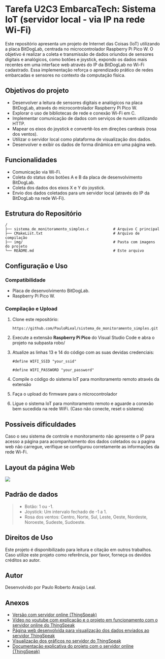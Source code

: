 # Tarefa U2C3 EmbarcaTech: Sistema IoT (servidor local - via IP na rede Wi-Fi)

Este repositório apresenta um projeto de Internet das Coisas (IoT) utilizando a placa BitDogLab, centrada no microcontrolador Raspberry Pi Pico W. O objetivo é realizar a coleta e transmissão de dados oriundos de sensores digitais e analógicos, como botões e joystick, expondo os dados mais recentes em uma interface web através do IP da BitDogLab no Wi-Fi cadastrado. Essa implementação reforça o aprendizado prático de redes embarcadas e sensores no contexto da computação física.

## Objetivos do projeto

- Desenvolver a leitura de sensores digitais e analógicos na placa BitDogLab, através do microcontrolador Raspberry Pi Pico W.
- Explorar o uso de bibliotecas de rede e conexão Wi-Fi em C.
- Implementar comunicação de dados com serviços de nuvem utilizando HTTP.
- Mapear os eixos do joystick e convertê-los em direções cardeais (rosa dos ventos).
- Utilizar o servidor local como plataforma de visualização dos dados.
- Desenvolver e exibir os dados de forma dinâmica em uma página web.


## Funcionalidades

- Comunicação via Wi-Fi.
- Coleta do status dos botões A e B da placa de desenvolvimento BitDogLab.
- Coleta dos dados dos eixos X e Y do joystick.
- Envio dos dados coletados para um servidor local (através do IP da BitDogLab na rede Wi-Fi).


## Estrutura do Repositório
```
/
├── sistema_de_monitoramento_simples.c           # Arquivo C principal
├── CMakeList.txt                                # Arquivo de compilação
├── img/                                         # Pasta com imagens do projeto
└── README.md                                    # Este arquivo
```

## Configuração e Uso

### Compatibilidade
- Placa de desenvolvimento BitDogLab.
- Raspberry Pi Pico W.

### Compilação e Upload
1. Clone este repositório:
   ```
   https://github.com/PauloRLeal/sistema_de_monitoramento_simples.git
   ```
2. Execute a extensão **Raspberry Pi Pico** do Visual Studio Code e abra o projeto na subpasta robo/
3. Atualize as linhas 13 e 14 do código com as suas devidas credenciais:
   ```
   #define WIFI_SSID "your_ssid" 
   ```

   ```
   #define WIFI_PASSWORD "your_password" 
   ```

4. Compile o código do sistema IoT para monitoramento remoto através da extensão
5. Faça o upload do firmware para o microcontrolador
6. Ligue o sistema IoT para monitoramento remoto e aguarde a conexão bem sucedida na rede WiFi. (Caso não conecte, reset o sistema)


## Possíveis dificuldades
Caso o seu sistema de controle e monitoramento não apresente o IP para acesso a página para acompanhamento dos dados coletados ou a pagina web não carregue, verifique se configurou corretamente as informações da rede Wi-Fi.

## Layout da página Web
<img src="https://github.com/PauloRLeal/sistema_de_monitoramento_s,imples/blob/a3b2c5661f5762f70a700c04c1384bc3841f6276/img/Captura%20de%20tela%202025-05-11%20001507.png">

## Padrão de dados
> * Botão: 1 ou -1.
> * Joystick: Um intervalo fechado de -1 a 1.
> * Rosa dos ventos: Centro, Norte, Sul, Leste, Oeste, Nordeste, Noroeste, Sudeste, Sudoeste.

## Direitos de Uso
Este projeto é disponibilizado para leitura e citação em outros trabalhos. Caso utilize este projeto como referência, por favor, forneça os devidos créditos ao autor.

## Autor
Desenvolvido por Paulo Roberto Araújo Leal.

## Anexos
- [Versão com servidor online (ThingSpeak)](https://github.com/PauloRLeal/comunicacao_iot_u2c3.git)
- [Vídeo no youtube com explicação e o projeto em funcionamento com o servidor online do ThingSpeak](https://youtu.be/eVDgW0HW090?si=Aiii0x1b1JSktnU9)
- [Página web desenvolvida para visualização dos dados enviados ao servidor ThingSpeak](https://v0-real-time-web-app-nu.vercel.app/)
- [Visualização dos gráficos no servidor do ThingSpeak](https://thingspeak.mathworks.com/channels/2952597)
- [Documentação explicativa do projeto com o servidor online (ThingSpeak)](https://docs.google.com/document/d/1QmjtPQbKv75fYgCW9ZC__xgsdDB3R5dtR7qd71a4LPk/edit?usp=sharing)
